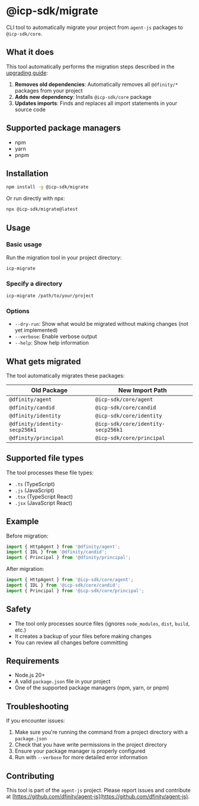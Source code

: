 # @icp-sdk/migrate

CLI tool to automatically migrate your project from `agent-js` packages to `@icp-sdk/core`.

## What it does

This tool automatically performs the migration steps described in the [upgrading guide](https://js.icp.build/core/latest/upgrading):

1. **Removes old dependencies**: Automatically removes all `@dfinity/*` packages from your project
2. **Adds new dependency**: Installs `@icp-sdk/core` package
3. **Updates imports**: Finds and replaces all import statements in your source code

## Supported package managers

- npm
- yarn
- pnpm

## Installation

```bash
npm install -g @icp-sdk/migrate
```

Or run directly with npx:

```bash
npx @icp-sdk/migrate@latest
```

## Usage

### Basic usage

Run the migration tool in your project directory:

```bash
icp-migrate
```

### Specify a directory

```bash
icp-migrate /path/to/your/project
```

### Options

- `--dry-run`: Show what would be migrated without making changes (not yet implemented)
- `--verbose`: Enable verbose output
- `--help`: Show help information

## What gets migrated

The tool automatically migrates these packages:

| Old Package                   | New Import Path                    |
| ----------------------------- | ---------------------------------- |
| `@dfinity/agent`              | `@icp-sdk/core/agent`              |
| `@dfinity/candid`             | `@icp-sdk/core/candid`             |
| `@dfinity/identity`           | `@icp-sdk/core/identity`           |
| `@dfinity/identity-secp256k1` | `@icp-sdk/core/identity-secp256k1` |
| `@dfinity/principal`          | `@icp-sdk/core/principal`          |

## Supported file types

The tool processes these file types:

- `.ts` (TypeScript)
- `.js` (JavaScript)
- `.tsx` (TypeScript React)
- `.jsx` (JavaScript React)

## Example

Before migration:

```typescript
import { HttpAgent } from '@dfinity/agent';
import { IDL } from '@dfinity/candid';
import { Principal } from '@dfinity/principal';
```

After migration:

```typescript
import { HttpAgent } from '@icp-sdk/core/agent';
import { IDL } from '@icp-sdk/core/candid';
import { Principal } from '@icp-sdk/core/principal';
```

## Safety

- The tool only processes source files (ignores `node_modules`, `dist`, `build`, etc.)
- It creates a backup of your files before making changes
- You can review all changes before committing

## Requirements

- Node.js 20+
- A valid `package.json` file in your project
- One of the supported package managers (npm, yarn, or pnpm)

## Troubleshooting

If you encounter issues:

1. Make sure you're running the command from a project directory with a `package.json`
2. Check that you have write permissions in the project directory
3. Ensure your package manager is properly configured
4. Run with `--verbose` for more detailed error information

## Contributing

This tool is part of the `agent-js` project. Please report issues and contribute at [https://github.com/dfinity/agent-js](https://github.com/dfinity/agent-js).
